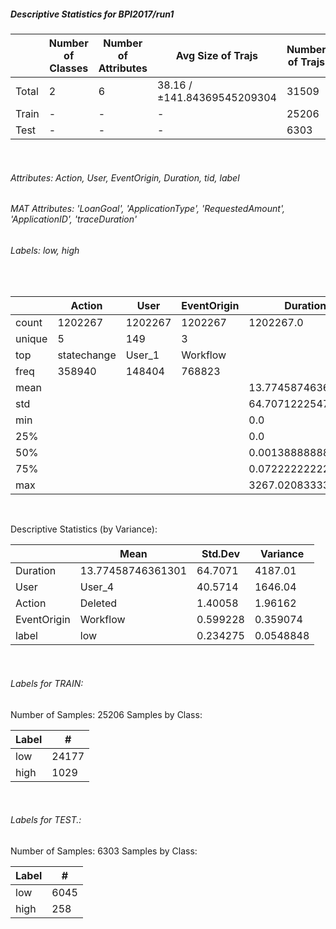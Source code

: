 ##### Descriptive Statistics for BPI2017/run1


|       |   Number of Classes |   Number of Attributes |           Avg Size of Trajs |   Number of Trajs | Hold-out   |   Number of Points |   Longest Size |   Shortest Size |
|-------|---------------------|------------------------|-----------------------------|-------------------|------------|--------------------|----------------|-----------------|
| Total | 2                   | 6                      | 38.16 / ±141.84369545209304 | 31509             | 100%       |            1202267 |            180 |              10 |
| Train | -                   | -                      | -                           | 25206             | 80.00%     |             961148 |            180 |              10 |
| Test  | -                   | -                      | -                           | 6303              | 20.00%     |             241119 |            180 |              10 |

&nbsp;

###### Attributes: Action, User, EventOrigin, Duration, tid, label


###### MAT Attributes: 'LoanGoal', 'ApplicationType', 'RequestedAmount', 'ApplicationID', 'traceDuration'


###### Labels: low, high

&nbsp;

|        | Action      | User    | EventOrigin   | Duration           | label   |
|--------|-------------|---------|---------------|--------------------|---------|
| count  | 1202267     | 1202267 | 1202267       | 1202267.0          | 1202267 |
| unique | 5           | 149     | 3             |                    | 2       |
| top    | statechange | User_1  | Workflow      |                    | low     |
| freq   | 358940      | 148404  | 768823        |                    | 1132197 |
| mean   |             |         |               | 13.77458746361301  |         |
| std    |             |         |               | 64.70712225479774  |         |
| min    |             |         |               | 0.0                |         |
| 25%    |             |         |               | 0.0                |         |
| 50%    |             |         |               | 0.0013888888888888 |         |
| 75%    |             |         |               | 0.0722222222222222 |         |
| max    |             |         |               | 3267.020833333333  |         |

&nbsp;

Descriptive Statistics (by Variance): 


|             | Mean              |   Std.Dev |     Variance |
|-------------|-------------------|-----------|--------------|
| Duration    | 13.77458746361301 | 64.7071   | 4187.01      |
| User        | User_4            | 40.5714   | 1646.04      |
| Action      | Deleted           |  1.40058  |    1.96162   |
| EventOrigin | Workflow          |  0.599228 |    0.359074  |
| label       | low               |  0.234275 |    0.0548848 |

&nbsp;

###### Labels for TRAIN:


Number of Samples: 25206
Samples by Class:

| Label   |     # |
|---------|-------|
| low     | 24177 |
| high    |  1029 |

&nbsp;

###### Labels for TEST.:


Number of Samples: 6303
Samples by Class:

| Label   |    # |
|---------|------|
| low     | 6045 |
| high    |  258 |